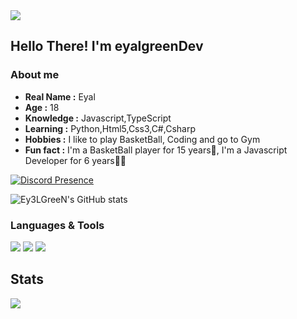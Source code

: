 <img src="https://readme-typing-svg.herokuapp.com?font=Impact&size=21&duration=5015&pause=1000&color=FFFFFFFF&center=true&vCenter=true&multiline=true&width=435&lines=hey%2C+welcome+to+my+github"/>

Hello There! I'm **eyalgreenDev**
----------------------------------------------------------
### About me

-  **Real Name :** Eyal
-  **Age :** 18
-  **Knowledge :** Javascript,TypeScript
-  **Learning :** Python,Html5,Css3,C#,Csharp
-  **Hobbies :** I like to play BasketBall, Coding and go to Gym
-  **Fun fact :** I'm a BasketBall player for 15 years🏀, I'm a Javascript Developer for 6 years👩‍💻

[![Discord Presence](https://lanyard.cnrad.dev/api/1135627677441736704)](https://discord.com/users/1135627677441736704)

![Ey3LGreeN's GitHub stats](https://github-readme-stats.vercel.app/api?username=eyalgreenDev&hide=contribs,prs)

### Languages & Tools

[<img src="https://img.shields.io/badge/javascript-%23323330.svg?style=for-the-badge&logo=javascript&logoColor=%23F7DF1E" />](https://www.javascript.com/)
[<img src="https://img.shields.io/badge/node.js-6DA55F?style=for-the-badge&logo=node.js&logoColor=white"/>](https://nodejs.org/en/) 
[<img src="https://img.shields.io/badge/Visual%20Studio%20Code-0078d7.svg?style=for-the-badge&logo=visual-studio-code&logoColor=white"/>](https://code.visualstudio.com/) 

## Stats
![](https://komarev.com/ghpvc/?username=Ey3LGreeN&style=flat-square)
